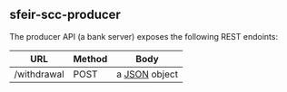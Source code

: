 
## sfeir-scc-producer

The producer API (a bank server) exposes the following REST endoints:

URL | Method | Body
--- | --- | --- | 
/withdrawal | POST | a [JSON](src/main/java/com/sfeir/scc/producer/rest/dto/WithdrawalRequestDTO.java) object  
